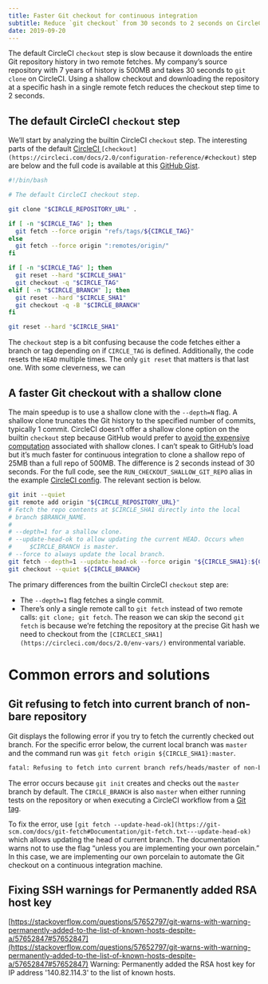 ```yaml
---
title: Faster Git checkout for continuous integration
subtitle: Reduce `git checkout` from 30 seconds to 2 seconds on CircleCI.
date: 2019-09-20
---
```


The default CircleCI `checkout` step is slow because it downloads the
entire Git repository history in two remote fetches. My company’s
source repository with 7 years of history is 500MB and takes 30
seconds to `git clone` on CircleCI. Using a shallow checkout and downloading the repository at a specific hash in a single remote fetch reduces the checkout step time to 2 seconds.

## The default CircleCI `checkout` step

We’ll start by analyzing the builtin CircleCI `checkout` step. The
interesting parts of the default [CircleCI ](https://circleci.com/docs/2.0/configuration-reference/#checkout)`[checkout](https://circleci.com/docs/2.0/configuration-reference/#checkout)`
step are below and the full code is available at this [GitHub Gist](https://gist.github.com/jschaf/31d88678cbf733e9bb749ec0afdcc418).

```bash
#!/bin/bash

# The default CircleCI checkout step.

git clone "$CIRCLE_REPOSITORY_URL" .

if [ -n "$CIRCLE_TAG" ]; then
  git fetch --force origin "refs/tags/${CIRCLE_TAG}"
else
  git fetch --force origin ":remotes/origin/"
fi

if [ -n "$CIRCLE_TAG" ]; then
  git reset --hard "$CIRCLE_SHA1"
  git checkout -q "$CIRCLE_TAG"
elif [ -n "$CIRCLE_BRANCH" ]; then
  git reset --hard "$CIRCLE_SHA1"
  git checkout -q -B "$CIRCLE_BRANCH"
fi

git reset --hard "$CIRCLE_SHA1"
```

The `checkout` step is a bit confusing because the code fetches either
a branch or tag depending on if `CIRCLE_TAG` is defined.
Additionally, the code resets the `HEAD` multiple times. The only `git reset` that matters is that last one. With some cleverness, we can

## A faster Git checkout with a shallow clone

The main speedup is to use a shallow clone with the `--depth=N`
flag. A shallow clone truncates the Git history to the specified
number of commits, typically 1 commit. CircleCI doesn’t offer a
shallow clone option on the builtin `checkout` step because GitHub
would prefer to [avoid the expensive computation](https://github.com/circleci/circleci-docs/issues/2040#issuecomment-368129275)
associated with shallow clones. I can’t speak to GitHub’s load but
it’s much faster for continuous integration to clone a shallow repo of
25MB than a full repo of 500MB. The difference is 2 seconds instead
of 30 seconds. For the full code, see the
`RUN_CHECKOUT_SHALLOW_GIT_REPO` alias in the example [CircleCI config](https://github.com/jschaf/ci_speed_test/blob/master/.circleci/config.yml). The
relevant section is below.

```bash
git init --quiet
git remote add origin "${CIRCLE_REPOSITORY_URL}"
# Fetch the repo contents at $CIRCLE_SHA1 directly into the local
# branch $BRANCH_NAME.
#
# --depth=1 for a shallow clone.
# --update-head-ok to allow updating the current HEAD. Occurs when
#     $CIRCLE_BRANCH is master.
# --force to always update the local branch.
git fetch --depth=1 --update-head-ok --force origin "${CIRCLE_SHA1}:${CIRCLE_BRANCH}"
git checkout --quiet ${CIRCLE_BRANCH}
```

The primary differences from the builtin CircleCI `checkout` step are:

- The `--depth=1` flag fetches a single commit.
- There’s only a single remote call to `git fetch` instead of two
  remote calls: `git clone; git fetch`. The reason we can skip the
  second `git fetch` is because we’re fetching the repository at the
  precise Git hash we need to checkout from the
  `[CIRCLECI_SHA1](https://circleci.com/docs/2.0/env-vars/)`
  environmental variable.

# Common errors and solutions

## Git refusing to fetch into current branch of non-bare repository

Git displays the following error if you try to fetch the currently
checked out branch. For the specific error below, the current local
branch was `master` and the command run was `git fetch origin ${CIRCLE_SHA1}:master`.

```bash
fatal: Refusing to fetch into current branch refs/heads/master of non-bare repository
```

The error occurs because `git init` creates and checks out the
`master` branch by default. The `CIRCLE_BRANCH` is also `master` when
either running tests on the repository or when executing a CircleCI
workflow from a [Git
tag](https://circleci.com/docs/2.0/workflows/#executing-workflows-for-a-git-tag).

To fix the error, use `[git fetch --update-head-ok](https://git-scm.com/docs/git-fetch#Documentation/git-fetch.txt---update-head-ok)`
which allows updating the head of current branch. The documentation
warns not to use the flag “unless you are implementing your own
porcelain.” In this case, we are implementing our own porcelain to
automate the Git checkout on a continuous integration machine.

## Fixing SSH warnings for Permanently added RSA host key

[https://stackoverflow.com/questions/57652797/git-warns-with-warning-permanently-added-to-the-list-of-known-hosts-despite-a/57652847#57652847](https://stackoverflow.com/questions/57652797/git-warns-with-warning-permanently-added-to-the-list-of-known-hosts-despite-a/57652847#57652847)
Warning: Permanently added the RSA host key for IP address '140.82.114.3' to the list of known hosts.
